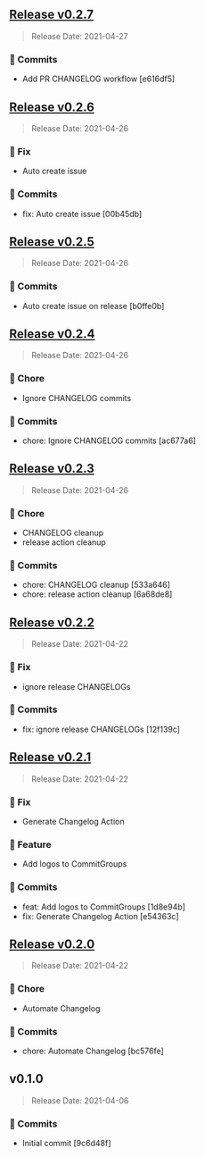 
<a name="v0.2.7"></a>
## [Release v0.2.7](https://github.com/embano1/ci-demo-app/compare/v0.2.6...v0.2.7)

> Release Date: 2021-04-27

### 📖 Commits

- Add PR CHANGELOG workflow [e616df5]

<a name="v0.2.6"></a>
## [Release v0.2.6](https://github.com/embano1/ci-demo-app/compare/v0.2.5...v0.2.6)

> Release Date: 2021-04-26

### 🐞 Fix

- Auto create issue

### 📖 Commits

- fix: Auto create issue [00b45db]

<a name="v0.2.5"></a>
## [Release v0.2.5](https://github.com/embano1/ci-demo-app/compare/v0.2.4...v0.2.5)

> Release Date: 2021-04-26

### 📖 Commits

- Auto create issue on release [b0ffe0b]

<a name="v0.2.4"></a>
## [Release v0.2.4](https://github.com/embano1/ci-demo-app/compare/v0.2.3...v0.2.4)

> Release Date: 2021-04-26

### 🧹 Chore

- Ignore CHANGELOG commits

### 📖 Commits

- chore: Ignore CHANGELOG commits [ac677a6]

<a name="v0.2.3"></a>
## [Release v0.2.3](https://github.com/embano1/ci-demo-app/compare/v0.2.2...v0.2.3)

> Release Date: 2021-04-26

### 🧹 Chore

- CHANGELOG cleanup
- release action cleanup

### 📖 Commits

- chore: CHANGELOG cleanup [533a646]
- chore: release action cleanup [6a68de8]

<a name="v0.2.2"></a>
## [Release v0.2.2](https://github.com/embano1/ci-demo-app/compare/v0.2.1...v0.2.2)

> Release Date: 2021-04-22

### 🐞 Fix

- ignore release CHANGELOGs

### 📖 Commits

- fix: ignore release CHANGELOGs [12f139c]

<a name="v0.2.1"></a>
## [Release v0.2.1](https://github.com/embano1/ci-demo-app/compare/v0.2.0...v0.2.1)

> Release Date: 2021-04-22

### 🐞 Fix

- Generate Changelog Action

### 💫 Feature

- Add logos to CommitGroups

### 📖 Commits

- feat: Add logos to CommitGroups [1d8e94b]
- fix: Generate Changelog Action [e54363c]

<a name="v0.2.0"></a>
## [Release v0.2.0](https://github.com/embano1/ci-demo-app/compare/v0.1.0...v0.2.0)

> Release Date: 2021-04-22

### 🧹 Chore

- Automate Changelog

### 📖 Commits

- chore: Automate Changelog [bc576fe]

<a name="v0.1.0"></a>
## v0.1.0

> Release Date: 2021-04-06

### 📖 Commits

- Initial commit [9c6d48f]

